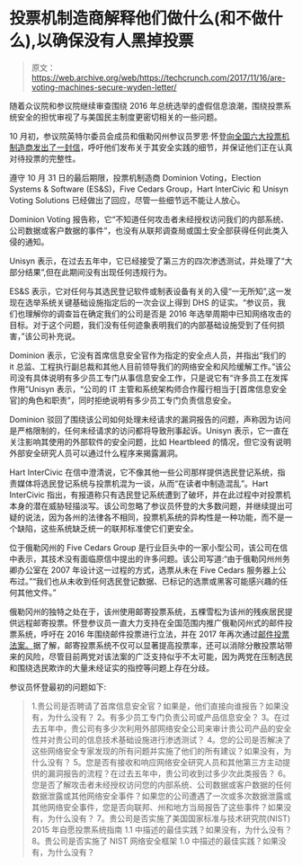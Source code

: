# 投票机制造商解释他们做什么(和不做什么),以确保没有人黑掉投票

> 原文：<https://web.archive.org/web/https://techcrunch.com/2017/11/16/are-voting-machines-secure-wyden-letter/>

随着众议院和参议院继续审查围绕 2016 年总统选举的虚假信息浪潮，围绕投票系统安全的担忧审视了与美国民主制度更密切相关的一些问题。

10 月初，参议院英特尔委员会成员和俄勒冈州参议员罗恩·怀登[向全国六大投票机制造商发出了一封信](https://web.archive.org/web/20230405230447/https://techcrunch.com/2017/10/03/wyden-letter-voting-machine-cybersecurity-manufacturers/)，呼吁他们发布关于其安全实践的细节，并保证他们正在认真对待投票的完整性。

遵守 10 月 31 日的最后期限，投票机制造商 Dominion Voting，Election Systems & Software (ES&S)，Five Cedars Group，Hart InterCivic 和 Unisyn Voting Solutions 已经做出了回应，尽管一些细节远不能让人放心。

Dominion Voting 报告称，它“不知道任何攻击者未经授权访问我们的内部系统、公司数据或客户数据的事件”，也没有从联邦调查局或国土安全部获得任何此类入侵的通知。

Unisyn 表示，在过去五年中，它已经接受了第三方的四次渗透测试，并处理了“大部分结果”,但在此期间没有出现任何违规行为。

ES&S 表示，它对任何与其选民登记软件或制表设备有关的入侵“一无所知”,这一发现在选举系统关键基础设施指定后的一次会议上得到 DHS 的证实。“参议员，我们也理解你的调查旨在确定我们的公司是否是 2016 年选举周期中已知网络攻击的目标。对于这个问题，我们没有任何迹象表明我们的内部基础设施受到了任何损害，”该公司补充说。

Dominion 表示，它没有首席信息安全官作为指定的安全点人员，并指出“我们的 it 总监、工程执行副总裁和其他人目前领导我们的网络安全和风险缓解工作。”该公司没有具体说明有多少员工专门从事信息安全工作，只是说它有“许多员工在发挥作用”Unisyn 表示，“公司的 IT 主管和系统架构师合作履行相当于[首席信息安全官]的角色和职责”，同时拒绝说明有多少员工专门负责信息安全。

Dominion 驳回了围绕该公司如何处理未经请求的漏洞报告的问题，声称因为访问是严格限制的，任何未经请求的访问都将导致刑事起诉。Unisyn 表示，它一直在关注影响其使用的外部软件的安全问题，比如 Heartbleed 的情况，但它没有说明外部安全研究人员可以通过什么程序来揭露漏洞。

Hart InterCivic 在信中澄清说，它不像其他一些公司那样提供选民登记系统，指责媒体将选民登记系统与投票机混为一谈，从而“在读者中制造混乱”。Hart InterCivic 指出，有报道称只有选民登记系统遭到了破坏，并在此过程中对投票机本身的潜在威胁轻描淡写。该公司忽略了参议员怀登的大多数问题，并继续提出可疑的说法，因为各州的法律各不相同，投票机系统的异构性是一种功能，而不是一个缺陷，这些系统缺乏统一的联邦标准使它们更安全。

位于俄勒冈州的 Five Cedars Group 是行业巨头中的一家小型公司，该公司在信中表示，其技术没有面临原信中提出的许多问题。该公司写道:“由于俄勒冈州州务卿办公室在 2007 年设计这一过程的方式，选票从未在 Five Cedars 服务器上公布过。”“我们也从未收到任何选民登记数据、已标记的选票或黑客可能感兴趣的任何其他文件。”

俄勒冈州的独特之处在于，该州使用邮寄投票系统，五棵雪松为该州的残疾居民提供远程邮寄投票。怀登参议员一直大力支持在全国范围内推广俄勒冈州式的邮件投票系统，呼吁在 2016 年围绕邮件投票进行立法，并在 2017 年再次通过[邮件投票法案。](https://web.archive.org/web/20230405230447/https://www.wyden.senate.gov/news/press-releases/wyden-blumenauer-introduce-vote-by-mail-bill-to-fight-growing-tide-of-voter-suppression)据了解，邮寄投票系统不仅可以显著提高投票率，还可以消除分散投票站带来的风险，尽管目前两党对该法案的广泛支持似乎不太可能，因为两党在压制选民和围绕选民欺诈的大量未经证实的指控等问题上存在分歧。

参议员怀登最初的问题如下:

> 1.贵公司是否聘请了首席信息安全官？如果是，他们直接向谁报告？如果没有，为什么没有？
> 2。有多少员工专门负责公司或产品信息安全？
> 3。在过去五年中，贵公司有多少次利用外部网络安全公司来审计贵公司产品的安全性并对贵公司的信息技术基础设施进行渗透测试？
> 4。您的公司是否解决了这些网络安全专家发现的所有问题并实施了他们的所有建议？如果没有，为什么没有？
> 5。您是否有接收和响应网络安全研究人员和其他第三方主动提供的漏洞报告的流程？在过去五年中，贵公司收到过多少次此类报告？
> 6。您是否了解攻击者未经授权访问您的内部系统、公司数据或客户数据的任何数据泄露或其他网络安全事件？如果您的公司遭遇了一次或多次数据泄露或其他网络安全事件，您是否向联邦、州和地方当局报告了这些事件？如果没有，为什么没有？
> 7。贵公司是否实施了美国国家标准与技术研究院(NIST) 2015 年自愿投票系统指南 1.1 中描述的最佳实践？如果没有，为什么没有？
> 8。贵公司是否实施了 NIST 网络安全框架 1.0 中描述的最佳实践？如果没有，为什么没有？